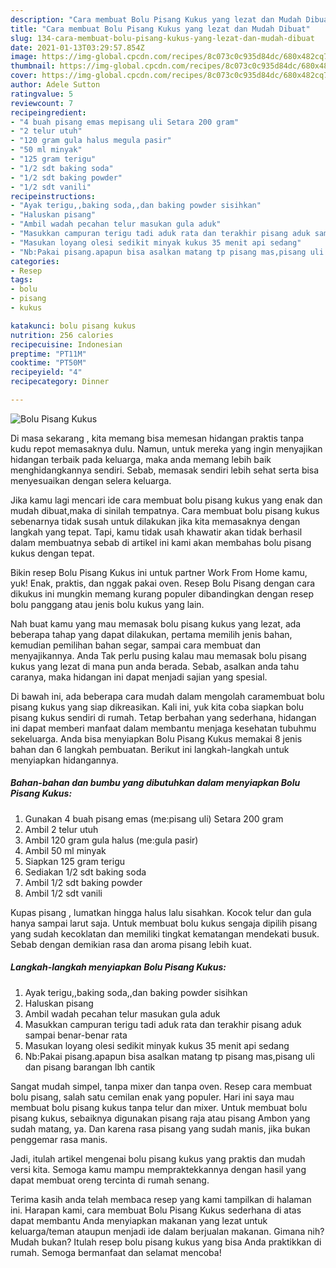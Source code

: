 ```yaml
---
description: "Cara membuat Bolu Pisang Kukus yang lezat dan Mudah Dibuat"
title: "Cara membuat Bolu Pisang Kukus yang lezat dan Mudah Dibuat"
slug: 134-cara-membuat-bolu-pisang-kukus-yang-lezat-dan-mudah-dibuat
date: 2021-01-13T03:29:57.854Z
image: https://img-global.cpcdn.com/recipes/8c073c0c935d84dc/680x482cq70/bolu-pisang-kukus-foto-resep-utama.jpg
thumbnail: https://img-global.cpcdn.com/recipes/8c073c0c935d84dc/680x482cq70/bolu-pisang-kukus-foto-resep-utama.jpg
cover: https://img-global.cpcdn.com/recipes/8c073c0c935d84dc/680x482cq70/bolu-pisang-kukus-foto-resep-utama.jpg
author: Adele Sutton
ratingvalue: 5
reviewcount: 7
recipeingredient:
- "4 buah pisang emas mepisang uli Setara 200 gram"
- "2 telur utuh"
- "120 gram gula halus megula pasir"
- "50 ml minyak"
- "125 gram terigu"
- "1/2 sdt baking soda"
- "1/2 sdt baking powder"
- "1/2 sdt vanili"
recipeinstructions:
- "Ayak terigu,,baking soda,,dan baking powder sisihkan"
- "Haluskan pisang"
- "Ambil wadah pecahan telur masukan gula aduk"
- "Masukkan campuran terigu tadi aduk rata dan terakhir pisang aduk sampai benar-benar rata"
- "Masukan loyang olesi sedikit minyak kukus 35 menit api sedang"
- "Nb:Pakai pisang.apapun bisa asalkan matang tp pisang mas,pisang uli dan pisang barangan lbh cantik"
categories:
- Resep
tags:
- bolu
- pisang
- kukus

katakunci: bolu pisang kukus 
nutrition: 256 calories
recipecuisine: Indonesian
preptime: "PT11M"
cooktime: "PT50M"
recipeyield: "4"
recipecategory: Dinner

---
```



![Bolu Pisang Kukus](https://img-global.cpcdn.com/recipes/8c073c0c935d84dc/680x482cq70/bolu-pisang-kukus-foto-resep-utama.jpg)

Di masa  sekarang , kita memang bisa memesan hidangan praktis tanpa kudu repot memasaknya dulu. Namun, untuk mereka yang ingin menyajikan hidangan terbaik pada keluarga, maka anda memang lebih baik menghidangkannya sendiri. Sebab, memasak sendiri lebih sehat serta bisa menyesuaikan dengan selera keluarga.

Jika kamu lagi mencari ide cara membuat bolu pisang kukus yang enak dan mudah dibuat,maka di sinilah tempatnya. Cara membuat bolu pisang kukus  sebenarnya tidak susah untuk dilakukan jika kita memasaknya dengan langkah yang tepat. Tapi, kamu tidak usah khawatir akan tidak berhasil dalam membuatnya 
sebab di artikel ini kami akan membahas bolu pisang kukus dengan tepat.  

Bikin resep Bolu Pisang Kukus ini untuk partner Work From Home kamu, yuk! Enak, praktis, dan nggak pakai oven. Resep Bolu Pisang dengan cara dikukus ini mungkin memang kurang populer dibandingkan dengan resep bolu panggang atau jenis bolu kukus yang lain.

Nah buat kamu yang mau memasak bolu pisang kukus yang lezat, ada beberapa tahap yang dapat dilakukan, pertama memilih jenis bahan, kemudian pemilihan bahan segar, sampai cara membuat dan menyajikannya. Anda Tak perlu pusing kalau mau memasak bolu pisang kukus yang lezat di mana pun anda berada. Sebab, asalkan anda  tahu caranya, maka hidangan ini dapat menjadi sajian yang spesial.

Di bawah ini, ada beberapa cara mudah dalam mengolah caramembuat bolu pisang kukus yang siap dikreasikan. Kali ini, yuk kita coba siapkan bolu pisang kukus sendiri di rumah. Tetap berbahan yang sederhana, hidangan ini dapat memberi manfaat dalam membantu menjaga kesehatan tubuhmu sekeluarga. Anda bisa menyiapkan Bolu Pisang Kukus memakai 8 jenis bahan dan 6 langkah pembuatan. Berikut ini langkah-langkah untuk menyiapkan hidangannya.

<!--inarticleads1-->

##### Bahan-bahan dan bumbu yang dibutuhkan dalam menyiapkan Bolu Pisang Kukus:

1. Gunakan 4 buah pisang emas (me:pisang uli) Setara 200 gram
1. Ambil 2 telur utuh
1. Ambil 120 gram gula halus (me:gula pasir)
1. Ambil 50 ml minyak
1. Siapkan 125 gram terigu
1. Sediakan 1/2 sdt baking soda
1. Ambil 1/2 sdt baking powder
1. Ambil 1/2 sdt vanili


Kupas pisang , lumatkan hingga halus lalu sisahkan. Kocok telur dan gula hanya sampai larut saja. Untuk membuat bolu kukus sengaja dipilih pisang yang sudah kecoklatan dan memiliki tingkat kematangan mendekati busuk. Sebab dengan demikian rasa dan aroma pisang lebih kuat. 

<!--inarticleads2-->

##### Langkah-langkah menyiapkan Bolu Pisang Kukus:

1. Ayak terigu,,baking soda,,dan baking powder sisihkan
1. Haluskan pisang
1. Ambil wadah pecahan telur masukan gula aduk
1. Masukkan campuran terigu tadi aduk rata dan terakhir pisang aduk sampai benar-benar rata
1. Masukan loyang olesi sedikit minyak kukus 35 menit api sedang
1. Nb:Pakai pisang.apapun bisa asalkan matang tp pisang mas,pisang uli dan pisang barangan lbh cantik


Sangat mudah simpel, tanpa mixer dan tanpa oven. Resep cara membuat bolu pisang, salah satu cemilan enak yang populer. Hari ini saya mau membuat bolu pisang kukus tanpa telur dan mixer. Untuk membuat bolu pisang kukus, sebaiknya digunakan pisang raja atau pisang Ambon yang sudah matang, ya. Dan karena rasa pisang yang sudah manis, jika bukan penggemar rasa manis. 

Jadi, itulah artikel mengenai  bolu pisang kukus  yang praktis dan mudah versi kita. Semoga kamu mampu mempraktekkannya dengan hasil yang dapat membuat oreng tercinta di rumah senang. 

Terima kasih anda telah membaca resep yang kami tampilkan di halaman ini. Harapan kami, cara membuat  Bolu Pisang Kukus sederhana di atas dapat membantu Anda menyiapkan makanan yang lezat untuk keluarga/teman ataupun menjadi ide dalam berjualan makanan. Gimana nih? Mudah bukan? Itulah resep bolu pisang kukus yang bisa Anda praktikkan di rumah. Semoga bermanfaat dan selamat mencoba!

